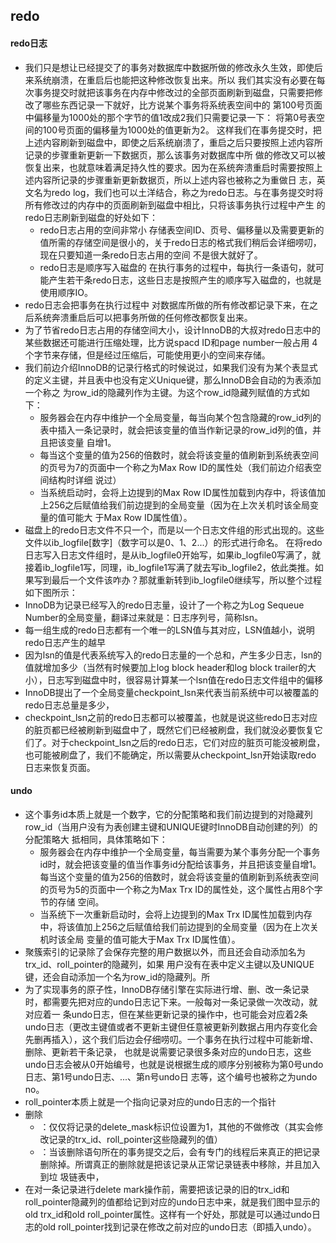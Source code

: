 ## redo  

#### redo日志
- 我们只是想让已经提交了的事务对数据库中数据所做的修改永久生效，即使后来系统崩溃，在重启后也能把这种修改恢复出来。所以
我们其实没有必要在每次事务提交时就把该事务在内存中修改过的全部页面刷新到磁盘，只需要把修改了哪些东西记录一下就好，比方说某个事务将系统表空间中的
第100号页面中偏移量为1000处的那个字节的值1改成2我们只需要记录一下：
将第0号表空间的100号页面的偏移量为1000处的值更新为2。
这样我们在事务提交时，把上述内容刷新到磁盘中，即使之后系统崩溃了，重启之后只要按照上述内容所记录的步骤重新更新一下数据页，那么该事务对数据库中所
做的修改又可以被恢复出来，也就意味着满足持久性的要求。因为在系统奔溃重启时需要按照上述内容所记录的步骤重新更新数据页，所以上述内容也被称之为重做日
志，英文名为redo log，我们也可以土洋结合，称之为redo日志。与在事务提交时将所有修改过的内存中的页面刷新到磁盘中相比，只将该事务执行过程中产生
的redo日志刷新到磁盘的好处如下：  
  - redo日志占用的空间非常小 存储表空间ID、页号、偏移量以及需要更新的值所需的存储空间是很小的，关于redo日志的格式我们稍后会详细唠叨，  
  现在只要知道一条redo日志占用的空间 不是很大就好了。
  - redo日志是顺序写入磁盘的
    在执行事务的过程中，每执行一条语句，就可能产生若干条redo日志，这些日志是按照产生的顺序写入磁盘的，也就是使用顺序IO。
- redo日志会把事务在执行过程中
  对数据库所做的所有修改都记录下来，在之后系统奔溃重启后可以把事务所做的任何修改都恢复出来。
- 为了节省redo日志占用的存储空间大小，设计InnoDB的大叔对redo日志中的某些数据还可能进行压缩处理，比方说spacd ID和page number一般占用
  4个字节来存储，但是经过压缩后，可能使用更小的空间来存储。
- 我们前边介绍InnoDB的记录行格式的时候说过，如果我们没有为某个表显式的定义主键，并且表中也没有定义Unique键，那么InnoDB会自动的为表添加一个称之
  为row_id的隐藏列作为主键。为这个row_id隐藏列赋值的方式如下：
  - 服务器会在内存中维护一个全局变量，每当向某个包含隐藏的row_id列的表中插入一条记录时，就会把该变量的值当作新记录的row_id列的值，并且把该变量
    自增1。
  - 每当这个变量的值为256的倍数时，就会将该变量的值刷新到系统表空间的页号为7的页面中一个称之为Max Row ID的属性处（我们前边介绍表空间结构时详细
    说过）
  - 当系统启动时，会将上边提到的Max Row ID属性加载到内存中，将该值加上256之后赋值给我们前边提到的全局变量（因为在上次关机时该全局变量的值可能大
    于Max Row ID属性值）。
- 磁盘上的redo日志文件不只一个，而是以一个日志文件组的形式出现的。这些文件以ib_logfile[数字]（数字可以是0、1、2...）的形式进行命名。
  在将redo日志写入日志文件组时，是从ib_logfile0开始写，如果ib_logfile0写满了，就接着ib_logfile1写，同理，ib_logfile1写满了就去写ib_logfile2，依此类推。如
  果写到最后一个文件该咋办？那就重新转到ib_logfile0继续写，所以整个过程如下图所示：
- InnoDB为记录已经写入的redo日志量，设计了一个称之为Log Sequeue Number的全局变量，翻译过来就是：日志序列号，简称lsn。
- 每一组生成的redo日志都有一个唯一的LSN值与其对应，LSN值越小，说明redo日志产生的越早
- 因为lsn的值是代表系统写入的redo日志量的一个总和，产生多少日志，lsn的值就增加多少（当然有时候要加上log block header和log block trailer的大
  小），日志写到磁盘中时，很容易计算某一个lsn值在redo日志文件组中的偏移
- InnoDB提出了一个全局变量checkpoint_lsn来代表当前系统中可以被覆盖的redo日志总量是多少，
- checkpoint_lsn之前的redo日志都可以被覆盖，也就是说这些redo日志对应的脏页都已经被刷新到磁盘中了，既然它们已经被刷盘，我们就没必要恢复它
  们了。对于checkpoint_lsn之后的redo日志，它们对应的脏页可能没被刷盘，也可能被刷盘了，我们不能确定，所以需要从checkpoint_lsn开始读取redo  
  日志来恢复页面。
#### undo
- 这个事务id本质上就是一个数字，它的分配策略和我们前边提到的对隐藏列row_id（当用户没有为表创建主键和UNIQUE键时InnoDB自动创建的列）的分配策略大
  抵相同，具体策略如下：
  - 服务器会在内存中维护一个全局变量，每当需要为某个事务分配一个事务id时，就会把该变量的值当作事务id分配给该事务，并且把该变量自增1。
  每当这个变量的值为256的倍数时，就会将该变量的值刷新到系统表空间的页号为5的页面中一个称之为Max Trx ID的属性处，这个属性占用8个字节的存储
  空间。
  - 当系统下一次重新启动时，会将上边提到的Max Trx ID属性加载到内存中，将该值加上256之后赋值给我们前边提到的全局变量（因为在上次关机时该全局
  变量的值可能大于Max Trx ID属性值）。
- 聚簇索引的记录除了会保存完整的用户数据以外，而且还会自动添加名为trx_id、roll_pointer的隐藏列，如果
  用户没有在表中定义主键以及UNIQUE键，还会自动添加一个名为row_id的隐藏列。所
- 为了实现事务的原子性，InnoDB存储引擎在实际进行增、删、改一条记录时，都需要先把对应的undo日志记下来。一般每对一条记录做一次改动，就对应着一
  条undo日志，但在某些更新记录的操作中，也可能会对应着2条undo日志（更改主键值或者不更新主键但任意被更新列数据占用内存变化会先删再插入），这个我们后边会仔细唠叨。一个事务在执行过程中可能新增、删除、更新若干条记录，
  也就是说需要记录很多条对应的undo日志，这些undo日志会被从0开始编号，也就是说根据生成的顺序分别被称为第0号undo日志、第1号undo日志、...、第n号undo日
  志等，这个编号也被称之为undo no。
- roll_pointer本质上就是一个指向记录对应的undo日志的一个指针
- 删除
  - ：仅仅将记录的delete_mask标识位设置为1，其他的不做修改（其实会修改记录的trx_id、roll_pointer这些隐藏列的值）
  - ：当该删除语句所在的事务提交之后，会有专门的线程后来真正的把记录删除掉。所谓真正的删除就是把该记录从正常记录链表中移除，并且加入到垃
    圾链表中，
- 在对一条记录进行delete mark操作前，需要把该记录的旧的trx_id和roll_pointer隐藏列的值都给记到对应的undo日志中来，就是我们图中显示的old
  trx_id和old roll_pointer属性。这样有一个好处，那就是可以通过undo日志的old roll_pointer找到记录在修改之前对应的undo日志（即插入undo）。
